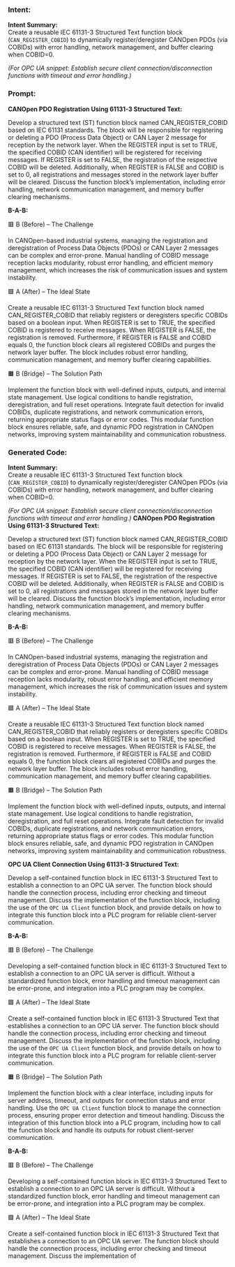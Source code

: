 ### Intent:
**Intent Summary:**  
Create a reusable IEC 61131-3 Structured Text function block (`CAN_REGISTER_COBID`) to dynamically register/deregister CANOpen PDOs (via COBIDs) with error handling, network management, and buffer clearing when COBID=0.  

*(For OPC UA snippet: Establish secure client connection/disconnection functions with timeout and error handling.)*

### Prompt:
**CANOpen PDO Registration Using 61131-3 Structured Text:**

Develop a structured text (ST) function block named CAN_REGISTER_COBID based on IEC 61131 standards. The block will be responsible for registering or deleting a PDO (Process Data Object) or CAN Layer 2 message for reception by the network layer. When the REGISTER input is set to TRUE, the specified COBID (CAN identifier) will be registered for receiving messages. If REGISTER is set to FALSE, the registration of the respective COBID will be deleted. Additionally, when REGISTER is FALSE and COBID is set to 0, all registrations and messages stored in the network layer buffer will be cleared. Discuss the function block’s implementation, including error handling, network communication management, and memory buffer clearing mechanisms.

**B-A-B:**

🟥 B (Before) – The Challenge

In CANOpen-based industrial systems, managing the registration and deregistration of Process Data Objects (PDOs) or CAN Layer 2 messages can be complex and error-prone. Manual handling of COBID message reception lacks modularity, robust error handling, and efficient memory management, which increases the risk of communication issues and system instability.

🟩 A (After) – The Ideal State

Create a reusable IEC 61131-3 Structured Text function block named CAN_REGISTER_COBID that reliably registers or deregisters specific COBIDs based on a boolean input. When REGISTER is set to TRUE, the specified COBID is registered to receive messages. When REGISTER is FALSE, the registration is removed. Furthermore, if REGISTER is FALSE and COBID equals 0, the function block clears all registered COBIDs and purges the network layer buffer. The block includes robust error handling, communication management, and memory buffer clearing capabilities.

🟧 B (Bridge) – The Solution Path

Implement the function block with well-defined inputs, outputs, and internal state management. Use logical conditions to handle registration, deregistration, and full reset operations. Integrate fault detection for invalid COBIDs, duplicate registrations, and network communication errors, returning appropriate status flags or error codes. This modular function block ensures reliable, safe, and dynamic PDO registration in CANOpen networks, improving system maintainability and communication robustness.

### Generated Code:
**Intent Summary:**  
Create a reusable IEC 61131-3 Structured Text function block (`CAN_REGISTER_COBID`) to dynamically register/deregister CANOpen PDOs (via COBIDs) with error handling, network management, and buffer clearing when COBID=0.  

*(For OPC UA snippet: Establish secure client connection/disconnection functions with timeout and error handling.)*
**CANOpen PDO Registration Using 61131-3 Structured Text:**

Develop a structured text (ST) function block named CAN_REGISTER_COBID based on IEC 61131 standards. The block will be responsible for registering or deleting a PDO (Process Data Object) or CAN Layer 2 message for reception by the network layer. When the REGISTER input is set to TRUE, the specified COBID (CAN identifier) will be registered for receiving messages. If REGISTER is set to FALSE, the registration of the respective COBID will be deleted. Additionally, when REGISTER is FALSE and COBID is set to 0, all registrations and messages stored in the network layer buffer will be cleared. Discuss the function block’s implementation, including error handling, network communication management, and memory buffer clearing mechanisms.

**B-A-B:**

🟥 B (Before) – The Challenge

In CANOpen-based industrial systems, managing the registration and deregistration of Process Data Objects (PDOs) or CAN Layer 2 messages can be complex and error-prone. Manual handling of COBID message reception lacks modularity, robust error handling, and efficient memory management, which increases the risk of communication issues and system instability.

🟩 A (After) – The Ideal State

Create a reusable IEC 61131-3 Structured Text function block named CAN_REGISTER_COBID that reliably registers or deregisters specific COBIDs based on a boolean input. When REGISTER is set to TRUE, the specified COBID is registered to receive messages. When REGISTER is FALSE, the registration is removed. Furthermore, if REGISTER is FALSE and COBID equals 0, the function block clears all registered COBIDs and purges the network layer buffer. The block includes robust error handling, communication management, and memory buffer clearing capabilities.

🟧 B (Bridge) – The Solution Path

Implement the function block with well-defined inputs, outputs, and internal state management. Use logical conditions to handle registration, deregistration, and full reset operations. Integrate fault detection for invalid COBIDs, duplicate registrations, and network communication errors, returning appropriate status flags or error codes. This modular function block ensures reliable, safe, and dynamic PDO registration in CANOpen networks, improving system maintainability and communication robustness.  

**OPC UA Client Connection Using 61131-3 Structured Text:**

Develop a self-contained function block in IEC 61131-3 Structured Text to establish a connection to an OPC UA server. The function block should handle the connection process, including error checking and timeout management. Discuss the implementation of the function block, including the use of the `OPC UA Client` function block, and provide details on how to integrate this function block into a PLC program for reliable client-server communication.

**B-A-B:**

🟥 B (Before) – The Challenge

Developing a self-contained function block in IEC 61131-3 Structured Text to establish a connection to an OPC UA server is difficult. Without a standardized function block, error handling and timeout management can be error-prone, and integration into a PLC program may be complex.

🟩 A (After) – The Ideal State

Create a self-contained function block in IEC 61131-3 Structured Text that establishes a connection to an OPC UA server. The function block should handle the connection process, including error checking and timeout management. Discuss the implementation of the function block, including the use of the `OPC UA Client` function block, and provide details on how to integrate this function block into a PLC program for reliable client-server communication.

🟧 B (Bridge) – The Solution Path

Implement the function block with a clear interface, including inputs for server address, timeout, and outputs for connection status and error handling. Use the `OPC UA Client` function block to manage the connection process, ensuring proper error detection and timeout handling. Discuss the integration of this function block into a PLC program, including how to call the function block and handle its outputs for robust client-server communication.  

**B-A-B:**

🟥 B (Before) – The Challenge

Developing a self-contained function block in IEC 61131-3 Structured Text to establish a connection to an OPC UA server is difficult. Without a standardized function block, error handling and timeout management can be error-prone, and integration into a PLC program may be complex.

🟩 A (After) – The Ideal State

Create a self-contained function block in IEC 61131-3 Structured Text that establishes a connection to an OPC UA server. The function block should handle the connection process, including error checking and timeout management. Discuss the implementation of
